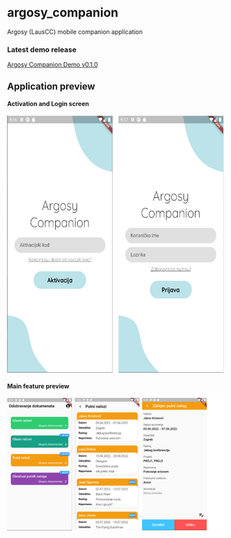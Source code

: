 # argosy_companion
 Argosy (LausCC) mobile companion application

### Latest demo release 

[Argosy Companion Demo v0.1.0](https://github.com/TheJakov/argosy_companion/releases/tag/v0.1.0)

## Application preview

#### Activation and Login screen
<img alt="Activation and Login screens" src="https://github.com/thejakov/argosy_companion/blob/main/readme/login.png" width="600" height="598">

#### Main feature preview
<img alt="Application preview" src="https://github.com/thejakov/argosy_companion/blob/main/readme/showcase.png">
